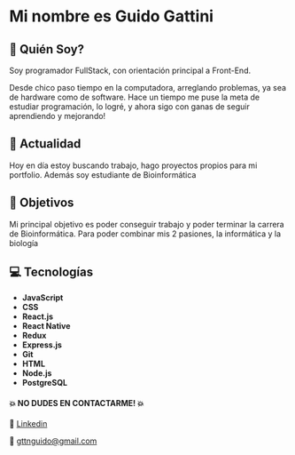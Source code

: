 # Mi nombre es Guido Gattini

## :beginner: Quién Soy? 
Soy programador FullStack, con orientación principal a Front-End.

Desde chico paso tiempo en la computadora, arreglando problemas, ya sea de hardware como de software. Hace un tiempo me puse la meta de estudiar programación, lo logré, y ahora sigo con ganas de seguir aprendiendo y mejorando! 

## :calendar: Actualidad
Hoy en día estoy buscando trabajo, hago proyectos propios para mi portfolio. Además soy estudiante de Bioinformática

## 	:dart: Objetivos
Mi principal objetivo es poder conseguir trabajo y poder terminar la carrera de Bioinformática. Para poder combinar mis 2 pasiones, la informática y la biología


## :computer: Tecnologías

- **JavaScript**
- **CSS** 
- **React.js**
- **React Native**
- **Redux**
- **Express.js**
- **Git**
- **HTML**
- **Node.js**
- **PostgreSQL**



#### :boom: **NO DUDES EN CONTACTARME!** :boom:

:link: [Linkedin](https://www.linkedin.com/in/guido-gattini-54778125b/?original_referer=)

:email: gttnguido@gmail.com
